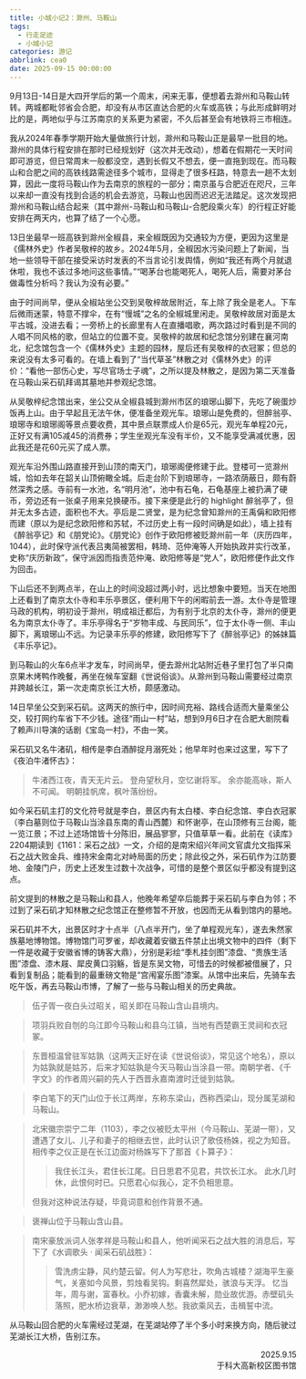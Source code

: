 ```yaml
---
title: 小城小记2：滁州、马鞍山
tags:
  - 行走足迹
  - 小城小记
categories: 游记
abbrlink: cea0
date: 2025-09-15 00:00:00
---
```


9月13日-14日是大四开学后的第一个周末，闲来无事，便想着去滁州和马鞍山转转。两城都毗邻省会合肥，却没有从市区直达合肥的火车或高铁；与此形成鲜明对比的是，两地似乎与江苏南京的关系更为紧密，不久后甚至会有地铁将三市相连。

我从2024年春季学期开始大量做旅行计划，滁州和马鞍山正是最早一批目的地。滁州的具体行程安排在那时已经规划好（这次并无改动），想着在假期花一天时间即可游览，但日常周末一般都没空，遇到长假又不想去，便一直拖到现在。而马鞍山和合肥之间的高铁线路需途径多个城市，显得走了很多枉路，特意去一趟不太划算，因此一度将马鞍山作为去南京的旅程的一部分；南京虽与合肥近在咫尺，三年以来却一直没有找到合适的机会去游览，马鞍山也因而迟迟无法踏足。这次发现把滁州和马鞍山结合起来（其中滁州-马鞍山和马鞍山-合肥段乘火车）的行程正好能安排在两天内，也算了结了一个心愿。

13日坐最早一班高铁到滁州全椒县，来全椒既因为交通较为方便，更因为这里是《儒林外史》作者吴敬梓的故乡。2024年5月，全椒因水污染问题上了新闻，当地一些领导干部在接受采访时发表的不当言论引发舆情，例如“我还有两个月就退休啦，我也不该过多地问这些事情。”“喝茅台也能喝死人，喝死人后，需要对茅台做毒性分析吗？我认为没有必要。”

由于时间尚早，便从全椒站坐公交到吴敬梓故居附近，车上除了我全是老人。下车后微雨迷蒙，特意不撑伞，在有“慢城”之名的全椒城里闲走。吴敬梓故居对面是太平古城，没进去看；一旁桥上的长廊里有人在直播唱歌，两次路过时看到是不同的人唱不同风格的歌，但站立的位置不变。吴敬梓的故居和纪念馆分别建在襄河南北，纪念馆包含一个《儒林外史》主题的园林，屋后还有吴敬梓的衣冠冢；但总的来说没有太多可看的。在墙上看到了“当代草圣”林散之对《儒林外史》的评价：“看他一部伤心史，写尽官场士子魂”，之所以提及林散之，是因为第二天准备在马鞍山采石矶拜谒其墓地并参观纪念馆。

从吴敬梓纪念馆出来，坐公交从全椒县城到滁州市区的琅琊山脚下，先吃了碗蛋炒饭再上山。由于早起且无法午休，便准备坐观光车。琅琊山是免费的，但醉翁亭、琅琊寺和琅琊阁等景点要收费，其中景点联票成人价是65元，观光车单程20元，正好又有满105减45的消费券；学生坐观光车没有半价，又不能享受满减优惠，因此我还是花60元买了成人票。

观光车沿外围山路直接开到山顶的南天门，琅琊阁便修建于此。登楼可一览滁州城，恰如去年在韶关山顶俯瞰全城。后走台阶下到琅琊寺，一路浓荫蔽日，颇有蔚然深秀之感。寺前有一水池，名“明月池”，池中有石龟，石龟基座上被扔满了硬币，旁边还有一张桌子用来兑换硬币。接下来便是此行的 highlight 醉翁亭了，但并无太多古迹，面积也不大。亭后是二贤堂，是为纪念曾知滁州的王禹偁和欧阳修而建（原以为是纪念欧阳修和苏轼，不过历史上有一段时间确是如此），墙上挂有《醉翁亭记》和《朋党论》。《朋党论》创作于欧阳修被贬滁州前一年（庆历四年，1044），此时保守派代表吕夷简被罢相，韩琦、范仲淹等人开始执政并实行改革，史称“庆历新政”，保守派因而指责范仲淹、欧阳修等是“党人”，欧阳修便作此文作为回击。

下山后还不到两点半，在山上的时间没超过两小时，远比想象中要短。当天在地图上还看到了南京太仆寺和丰乐亭景区，便利用下午的闲暇前去一游。太仆寺是管理马政的机构，明初设于滁州，明成祖迁都后，为有别于北京的太仆寺，滁州的便更名为南京太仆寺了。丰乐亭得名于“岁物丰成、与民同乐”，位于太仆寺一侧、丰山脚下，离琅琊山不远。为记录丰乐亭的修建，欧阳修写下了《醉翁亭记》的姊妹篇《丰乐亭记》。

到马鞍山的火车6点半才发车，时间尚早，便去滁州北站附近巷子里打包了半只南京果木烤鸭作晚餐，再坐在候车室翻《世说俗谈》。从滁州到马鞍山需要经过南京并跨越长江，第一次走南京长江大桥，颇感激动。

14日早坐公交到采石矶。这两天的旅行中，因时间充裕、路线合适而大量乘坐公交，较打网约车省下不少钱。途径“雨山一村”站，想到9月6日才在合肥大剧院看了赖声川导演的话剧《宝岛一村》，不由一笑。

采石矶又名牛渚矶，相传是李白酒醉捉月溺死处；他早年时也来过这里，写下了《夜泊牛渚怀古》：

>牛渚西江夜，青天无片云。
登舟望秋月，空忆谢将军。
余亦能高咏，斯人不可闻。
明朝挂帆席，枫叶落纷纷。

如今采石矶主打的文化符号就是李白，景区内有太白楼、李白纪念馆、李白衣冠冢（李白墓则位于马鞍山当涂县东南的青山西麓）和怀谢亭，在山顶修有三台阁，能一览江景；不过上述场馆皆十分陈旧，展品寥寥，只值草草一看。此前在《读库》2204期读到《1161：采石之战》一文，介绍的是南宋绍兴年间文官虞允文指挥采石之战大败金兵、维持宋金南北对峙局面的历史；除此役之外，采石矶作为江防要地、金陵门户，历史上还发生过数十次战争，可惜的是整个景区似乎都没有提到这点。

前文提到的林散之是马鞍山和县人，他晚年希望卒后能葬于采石矶与李白为邻；不过到了采石矶才知林散之纪念馆正在整修暂不开放，也因而无从看到馆内的墓地。

采石矶并不大，出景区时才十点半（八点半开门，坐了单程观光车），遂去朱然家族墓地博物馆。博物馆门可罗雀，却收藏着安徽五件禁止出境文物中的四件（剩下一件是收藏于安徽省博的铸客大鼎），分别是彩绘“季札挂剑图”漆盘、“贵族生活图”漆盘、漆木屐、犀皮黄口羽觞，皆是东吴文物，可惜去的时候都被借展了，只看到复制品；能看到的最重磅文物是“宫闱宴乐图”漆案。从馆中出来后，先骑车去吃午饭，再去马鞍山市博，了解了一些与马鞍山相关的历史典故。

> 伍子胥一夜白头过昭关，昭关即在马鞍山含山县境内。

> 项羽兵败自刎的乌江即今马鞍山和县乌江镇，当地有西楚霸王灵祠和衣冠冢。

> 东晋桓温曾驻军姑孰（这两天正好在读《世说俗谈》，常见这个地名），原以为姑孰就是姑苏，后来才知姑孰是今天马鞍山当涂县一带。南朝学者、《千字文》的作者周兴嗣的先人于西晋永嘉南渡时迁徙到姑孰。

> 李白笔下的天门山位于长江两岸，东称东梁山，西称西梁山，现分属芜湖和马鞍山。

>北宋徽宗崇宁二年（1103），李之仪被贬太平州（今马鞍山、芜湖一带），又遭遇了女儿、儿子和妻子的相继去世，此时认识了歌伎杨姝，视之为知音。相传李之仪正是在长江边面对杨姝写下了那首《卜算子》：
>>我住长江头，君住长江尾。日日思君不见君，共饮长江水。
>>此水几时休，此恨何时已。只愿君心似我心，定不负相思意。
>
> 但我对这种说法存疑，毕竟词意和创作背景不通。

> 褒禅山位于马鞍山含山县。

> 南宋豪放派词人张孝祥是马鞍山和县人，他听闻采石之战大胜的消息后，写下了《水调歌头 · 闻采石矶战胜》：
>> 雪洗虏尘静，风约楚云留。何人为写悲壮，吹角古城楼？湖海平生豪气，关塞如今风景，剪烛看吴钩。剩喜然犀处，骇浪与天浮。
>>忆当年，周与谢，富春秋。小乔初嫁，香囊未解，勋业故优游。赤壁矶头落照，肥水桥边衰草，渺渺唤人愁。我欲乘风去，击楫誓中流。

从马鞍山回合肥的火车需经过芜湖，在芜湖站停了半个多小时来换方向，随后驶过芜湖长江大桥，告别江东。

<div style="text-align: right;">2025.9.15<br>
于科大高新校区图书馆</div>